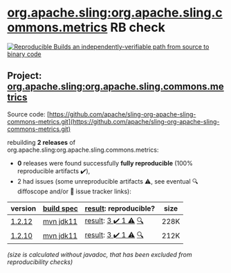 [org.apache.sling:org.apache.sling.commons.metrics](https://central.sonatype.com/artifact/org.apache.sling/org.apache.sling.commons.metrics/versions) RB check
=======

[![Reproducible Builds](https://reproducible-builds.org/images/logos/rb.svg) an independently-verifiable path from source to binary code](https://reproducible-builds.org/)

## Project: [org.apache.sling:org.apache.sling.commons.metrics](https://central.sonatype.com/artifact/org.apache.sling/org.apache.sling.commons.metrics/versions)

Source code: [https://github.com/apache/sling-org-apache-sling-commons-metrics.git](https://github.com/apache/sling-org-apache-sling-commons-metrics.git)

rebuilding **2 releases** of org.apache.sling:org.apache.sling.commons.metrics:
- **0** releases were found successfully **fully reproducible** (100% reproducible artifacts :heavy_check_mark:),
- 2 had issues (some unreproducible artifacts :warning:, see eventual :mag: diffoscope and/or :memo: issue tracker links):

| version | [build spec](/BUILDSPEC.md) | [result](https://reproducible-builds.org/docs/jvm/): reproducible? | size |
| -- | --------- | ------ | -- |
| [1.2.12](https://central.sonatype.com/artifact/org.apache.sling/org.apache.sling.commons.metrics/1.2.12/pom) | [mvn jdk11](org.apache.sling.commons.metrics-1.2.12.buildspec) | [result](org.apache.sling.commons.metrics-1.2.12.buildinfo): [3 :heavy_check_mark:  1 :warning:](org.apache.sling.commons.metrics-1.2.12.buildcompare) [:mag:](org.apache.sling.commons.metrics-1.2.12.diffoscope) | 228K |
| [1.2.10](https://central.sonatype.com/artifact/org.apache.sling/org.apache.sling.commons.metrics/1.2.10/pom) | [mvn jdk11](org.apache.sling.commons.metrics-1.2.10.buildspec) | [result](org.apache.sling.commons.metrics-1.2.10.buildinfo): [3 :heavy_check_mark:  1 :warning:](org.apache.sling.commons.metrics-1.2.10.buildcompare) [:mag:](org.apache.sling.commons.metrics-1.2.10.diffoscope) | 212K |

<i>(size is calculated without javadoc, that has been excluded from reproducibility checks)</i>

